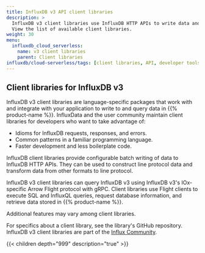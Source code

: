 ```yaml
---
title: InfluxDB v3 API client libraries
description: >
  InfluxDB v3 client libraries use InfluxDB HTTP APIs to write data and use [Flight clients](/influxdb/cloud-serverless/reference/client-libraries/flight-sql) to execute SQL and InfluxQL queries.
  View the list of available client libraries.
weight: 30
menu:
  influxdb_cloud_serverless:
    name: v3 client libraries
    parent: Client libraries
influxdb/cloud-serverless/tags: [client libraries, API, developer tools]
---
```


## Client libraries for InfluxDB v3

InfluxDB v3 client libraries are language-specific packages that work with
and integrate with your application to write to and query data in {{% product-name %}}.
InfluxData and the user community maintain client libraries for developers who want to take advantage of:

- Idioms for InfluxDB requests, responses, and errors.
- Common patterns in a familiar programming language.
- Faster development and less boilerplate code.

InfluxDB client libraries provide configurable batch writing of data to InfluxDB HTTP APIs.
They can be used to construct line protocol data and transform data from other formats
to line protocol.

InfluxDB v3 client libraries can query InfluxDB v3 using InfluxDB v3's IOx-specific Arrow Flight protocol with gRPC.
Client libraries use Flight clients to execute SQL and InfluxQL queries, request
database information, and retrieve data stored in {{% product-name %}}.

Additional features may vary among client libraries.

For specifics about a client library, see the library's GitHub repository.
InfluxDB v3 client libraries are part of the [Influx Community](https://github.com/InfluxCommunity).

{{< children depth="999" description="true" >}}
